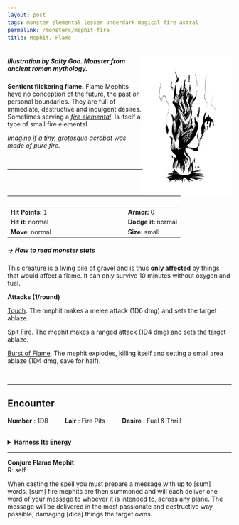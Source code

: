 ```yaml
---
layout: post
tags: monster elemental lesser underdark magical fire astral
permalink: /monsters/mephit-fire
title: Mephit, Flame
---
```


<img align="right" width=200px  src="/images/0001_MephitFlame.png"  style="border:0px solid black">

##### Illustration by Salty Goo. Monster from ancient roman mythology.


**Sentient flickering flame.** Flame Mephits have no conception of the future, the past or personal boundaries. They are full of immediate, destructive and indulgent desires. Sometimes serving a _[fire elemental](/monsters/elemental-fire)_. Is itself a type of small fire elemental.

_Imagine if a tiny, grotesque acrobat was made of pure fire._
 

<br>

---


|  <span style="display: inline-block; width:250px"></span>  |  |
| -------- | --------|
| **Hit Points:** 1 | **Armor:** 0 |
| **Hit it:** normal   | **Dodge it:** normal  |
| **Move:** normal  |  **Size:** small |  

##### <span class="tooltip" data-tooltip="Armor = damage reduction · · · Easy/Normal/Hard = roll above 10/15/20 to beat">→ How to read monster stats</span>

This creature is a living pile of gravel and is thus **only affected** by things that would affect a flame. It can only survive 10 minutes without oxygen and fuel.

**Attacks (1/round)**

<ins>Touch</ins>. The mephit makes a melee attack (1D6 dmg) and sets the target ablaze.

<ins>Spit Fire</ins>. The mephit makes a ranged attack (1D4 dmg) and sets the target ablaze.

<ins>Burst of Flame</ins>. The mephit explodes, killing itself and setting a small area ablaze (1D4 dmg, save for half).

<br>

---

## Encounter

**Number** : 1D8 <span style="display: inline-block; width:30px"></span>
**Lair** : Fire Pits <span style="display: inline-block; width:30px"></span>
**Desire** : Fuel & Thrill

<br>
<details markdown="1">
<summary style="font-weight: bold;">Harness Its Energy</summary>
If you have captured this elemental, you can spend the equivalent of 1 [bag of gold](/2024/06/26/currency/) in a magical laboratory between two adventures to bind it to your soul. If you do so, you ...

- You gain 1 [Doom Point](/list/spell-catastrophe) (roll for Catastrophe); 
- You gain 1 [Spell Die](/spells/) and learn the spell _Conjure Flame Mephit_ (below);
- Roll a D6, you <span class="tooltip" data-tooltip="Permanent mutations take an inventory slot">mutate</span> in the following way :

1. Every flammable item currently on you turns into ashes.
1. Your words are replaced by tiny fire mephits that mime them before being snuffed.
1. Your hair becomes flames (it doesn't burn you).
1. Each time you rest, one thing near you is stolen by a mephit and brought to the plane of fire.
1. Water burns you like it was fire.
1. You can change one word from a class ability you have or a spell you know to *Flame*.

If you roll a Catastrophe, the elemental is released and hostile, and you lose the Spell Dice.
</details>

---

**Conjure Flame Mephit** <br>
R: self 

When casting the spell you must prepare a message with up to [sum] words. [sum] fire mephits are then summoned and will each deliver one word of your message to whoever it is intended to, across any plane. The message will be delivered in the most passionate and destructive way possible, damaging [dice] things the target owns.
